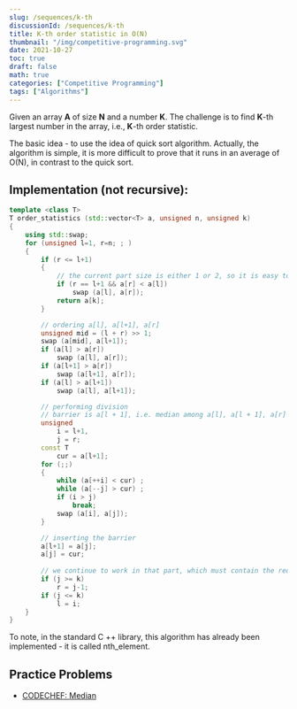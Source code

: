 ```yaml
---
slug: /sequences/k-th
discussionId: /sequences/k-th
title: K-th order statistic in O(N)
thumbnail: "/img/competitive-programming.svg"
date: 2021-10-27
toc: true
draft: false
math: true
categories: ["Competitive Programming"]
tags: ["Algorithms"]
---
```


Given an array __A__ of size __N__ and a number __K__. The challenge is to find __K__-th largest number in the array, i.e., __K__-th order statistic.

The basic idea - to use the idea of quick sort algorithm. Actually, the algorithm is simple, it is more difficult to prove that it runs in an average of O(N), in contrast to the quick sort.

## Implementation (not recursive):

```cpp
template <class T>
T order_statistics (std::vector<T> a, unsigned n, unsigned k)
{
    using std::swap;
    for (unsigned l=1, r=n; ; )
    {
        if (r <= l+1)
        {
            // the current part size is either 1 or 2, so it is easy to find the answer
            if (r == l+1 && a[r] < a[l])
                swap (a[l], a[r]);
            return a[k];
        }

        // ordering a[l], a[l+1], a[r]
        unsigned mid = (l + r) >> 1;
        swap (a[mid], a[l+1]);
        if (a[l] > a[r])
            swap (a[l], a[r]);
        if (a[l+1] > a[r])
            swap (a[l+1], a[r]);
        if (a[l] > a[l+1])
            swap (a[l], a[l+1]);

        // performing division
        // barrier is a[l + 1], i.e. median among a[l], a[l + 1], a[r]
        unsigned
            i = l+1,
            j = r;
        const T
            cur = a[l+1];
        for (;;)
        {
            while (a[++i] < cur) ;
            while (a[--j] > cur) ;
            if (i > j)
                break;
            swap (a[i], a[j]);
        }

        // inserting the barrier
        a[l+1] = a[j];
        a[j] = cur;
        
        // we continue to work in that part, which must contain the required element
        if (j >= k)
            r = j-1;
        if (j <= k)
            l = i;
    }
}
```

To note, in the standard C ++ library, this algorithm has already been implemented - it is called nth_element.

## Practice Problems

- [CODECHEF: Median](https://www.codechef.com/problems/CD1IT1)
